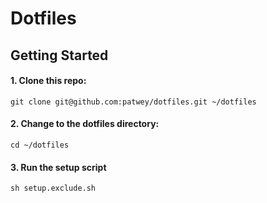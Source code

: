 # Dotfiles

## Getting Started

#### 1. Clone this repo:

```
git clone git@github.com:patwey/dotfiles.git ~/dotfiles
```

#### 2. Change to the dotfiles directory:

```
cd ~/dotfiles
```

#### 3. Run the setup script

```
sh setup.exclude.sh
```